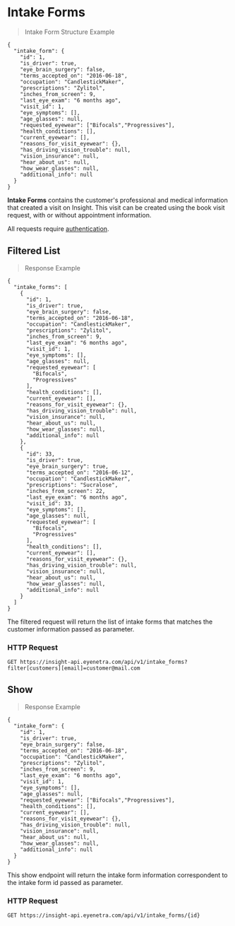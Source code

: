 # Intake Forms

> Intake Form Structure Example

````
{
  "intake_form": {
    "id": 1,
    "is_driver": true,
    "eye_brain_surgery": false,
    "terms_accepted_on": "2016-06-18",
    "occupation": "CandlestickMaker",
    "prescriptions": "Zylitol",
    "inches_from_screen": 9,
    "last_eye_exam": "6 months ago",
    "visit_id": 1,
    "eye_symptoms": [],
    "age_glasses": null,
    "requested_eyewear": ["Bifocals","Progressives"],
    "health_conditions": [],
    "current_eyewear": [],
    "reasons_for_visit_eyewear": {},
    "has_driving_vision_trouble": null,
    "vision_insurance": null,
    "hear_about_us": null,
    "how_wear_glasses": null,
    "additional_info": null
  }
}
````

**Intake Forms** contains the customer's professional and medical information that created a visit on Insight.
This visit can be created using the book visit request, with or without appointment information.

<aside class="warn">
All requests require <a href="#basic-authentication">authentication</a>.
</aside>

## Filtered List

> Response Example 

````
{
  "intake_forms": [
    {
      "id": 1,
      "is_driver": true,
      "eye_brain_surgery": false,
      "terms_accepted_on": "2016-06-18",
      "occupation": "CandlestickMaker",
      "prescriptions": "Zylitol",
      "inches_from_screen": 9,
      "last_eye_exam": "6 months ago",
      "visit_id": 1,
      "eye_symptoms": [],
      "age_glasses": null,
      "requested_eyewear": [
        "Bifocals",
        "Progressives"
      ],
      "health_conditions": [],
      "current_eyewear": [],
      "reasons_for_visit_eyewear": {},
      "has_driving_vision_trouble": null,
      "vision_insurance": null,
      "hear_about_us": null,
      "how_wear_glasses": null,
      "additional_info": null
    },
    {
      "id": 33,
      "is_driver": true,
      "eye_brain_surgery": true,
      "terms_accepted_on": "2016-06-12",
      "occupation": "CandlestickMaker",
      "prescriptions": "Sucralose",
      "inches_from_screen": 22,
      "last_eye_exam": "6 months ago",
      "visit_id": 33,
      "eye_symptoms": [],
      "age_glasses": null,
      "requested_eyewear": [
        "Bifocals",
        "Progressives"
      ],
      "health_conditions": [],
      "current_eyewear": [],
      "reasons_for_visit_eyewear": {},
      "has_driving_vision_trouble": null,
      "vision_insurance": null,
      "hear_about_us": null,
      "how_wear_glasses": null,
      "additional_info": null
    }
  ]
}
````

The filtered request will return the list of intake forms that matches the customer information passed as parameter.

### HTTP Request

`GET https://insight-api.eyenetra.com/api/v1/intake_forms?filter[customers][email]=customer@mail.com`


## Show

> Response Example 

````
{
  "intake_form": {
    "id": 1,
    "is_driver": true,
    "eye_brain_surgery": false,
    "terms_accepted_on": "2016-06-18",
    "occupation": "CandlestickMaker",
    "prescriptions": "Zylitol",
    "inches_from_screen": 9,
    "last_eye_exam": "6 months ago",
    "visit_id": 1,
    "eye_symptoms": [],
    "age_glasses": null,
    "requested_eyewear": ["Bifocals","Progressives"],
    "health_conditions": [],
    "current_eyewear": [],
    "reasons_for_visit_eyewear": {},
    "has_driving_vision_trouble": null,
    "vision_insurance": null,
    "hear_about_us": null,
    "how_wear_glasses": null,
    "additional_info": null
  }
}
````

This show endpoint will return the intake form information correspondent to the intake form id passed as parameter.

### HTTP Request

`GET https://insight-api.eyenetra.com/api/v1/intake_forms/{id}`

